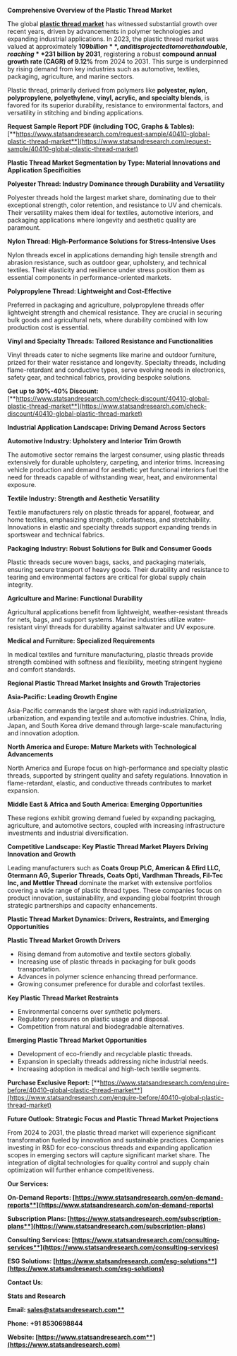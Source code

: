 ﻿**Comprehensive Overview of the Plastic Thread Market**

The global [**plastic thread market**](https://www.statsandresearch.com/report/40410-global-plastic-thread-market) has witnessed substantial growth over recent years, driven by advancements in polymer technologies and expanding industrial applications. In 2023, the plastic thread market was valued at approximately **$109 billion**, and it is projected to more than double, reaching **$231 billion by 2031**, registering a robust **compound annual growth rate (CAGR) of 9.12%** from 2024 to 2031. This surge is underpinned by rising demand from key industries such as automotive, textiles, packaging, agriculture, and marine sectors.

Plastic thread, primarily derived from polymers like **polyester, nylon, polypropylene, polyethylene, vinyl, acrylic, and specialty blends**, is favored for its superior durability, resistance to environmental factors, and versatility in stitching and binding applications.

**Request Sample Report PDF (including TOC, Graphs & Tables):** [**https://www.statsandresearch.com/request-sample/40410-global-plastic-thread-market**](https://www.statsandresearch.com/request-sample/40410-global-plastic-thread-market)

**Plastic Thread Market Segmentation by Type: Material Innovations and Application Specificities**

**Polyester Thread: Industry Dominance through Durability and Versatility**

Polyester threads hold the largest market share, dominating due to their exceptional strength, color retention, and resistance to UV and chemicals. Their versatility makes them ideal for textiles, automotive interiors, and packaging applications where longevity and aesthetic quality are paramount.

**Nylon Thread: High-Performance Solutions for Stress-Intensive Uses**

Nylon threads excel in applications demanding high tensile strength and abrasion resistance, such as outdoor gear, upholstery, and technical textiles. Their elasticity and resilience under stress position them as essential components in performance-oriented markets.

**Polypropylene Thread: Lightweight and Cost-Effective**

Preferred in packaging and agriculture, polypropylene threads offer lightweight strength and chemical resistance. They are crucial in securing bulk goods and agricultural nets, where durability combined with low production cost is essential.

**Vinyl and Specialty Threads: Tailored Resistance and Functionalities**

Vinyl threads cater to niche segments like marine and outdoor furniture, prized for their water resistance and longevity. Specialty threads, including flame-retardant and conductive types, serve evolving needs in electronics, safety gear, and technical fabrics, providing bespoke solutions.

**Get up to 30%-40% Discount:** [**https://www.statsandresearch.com/check-discount/40410-global-plastic-thread-market**](https://www.statsandresearch.com/check-discount/40410-global-plastic-thread-market)

**Industrial Application Landscape: Driving Demand Across Sectors**

**Automotive Industry: Upholstery and Interior Trim Growth**

The automotive sector remains the largest consumer, using plastic threads extensively for durable upholstery, carpeting, and interior trims. Increasing vehicle production and demand for aesthetic yet functional interiors fuel the need for threads capable of withstanding wear, heat, and environmental exposure.

**Textile Industry: Strength and Aesthetic Versatility**

Textile manufacturers rely on plastic threads for apparel, footwear, and home textiles, emphasizing strength, colorfastness, and stretchability. Innovations in elastic and specialty threads support expanding trends in sportswear and technical fabrics.

**Packaging Industry: Robust Solutions for Bulk and Consumer Goods**

Plastic threads secure woven bags, sacks, and packaging materials, ensuring secure transport of heavy goods. Their durability and resistance to tearing and environmental factors are critical for global supply chain integrity.

**Agriculture and Marine: Functional Durability**

Agricultural applications benefit from lightweight, weather-resistant threads for nets, bags, and support systems. Marine industries utilize water-resistant vinyl threads for durability against saltwater and UV exposure.

**Medical and Furniture: Specialized Requirements**

In medical textiles and furniture manufacturing, plastic threads provide strength combined with softness and flexibility, meeting stringent hygiene and comfort standards.

**Regional Plastic Thread Market Insights and Growth Trajectories**

**Asia-Pacific: Leading Growth Engine**

Asia-Pacific commands the largest share with rapid industrialization, urbanization, and expanding textile and automotive industries. China, India, Japan, and South Korea drive demand through large-scale manufacturing and innovation adoption.

**North America and Europe: Mature Markets with Technological Advancements**

North America and Europe focus on high-performance and specialty plastic threads, supported by stringent quality and safety regulations. Innovation in flame-retardant, elastic, and conductive threads contributes to market expansion.

**Middle East & Africa and South America: Emerging Opportunities**

These regions exhibit growing demand fueled by expanding packaging, agriculture, and automotive sectors, coupled with increasing infrastructure investments and industrial diversification.

**Competitive Landscape: Key Plastic Thread Market Players Driving Innovation and Growth**

Leading manufacturers such as **Coats Group PLC, American & Efird LLC, Gtermann AG, Superior Threads, Coats Opti, Vardhman Threads, Fil-Tec Inc, and Mettler Thread** dominate the market with extensive portfolios covering a wide range of plastic thread types. These companies focus on product innovation, sustainability, and expanding global footprint through strategic partnerships and capacity enhancements.

**Plastic Thread Market Dynamics: Drivers, Restraints, and Emerging Opportunities**

**Plastic Thread Market Growth Drivers**

- Rising demand from automotive and textile sectors globally.
- Increasing use of plastic threads in packaging for bulk goods transportation.
- Advances in polymer science enhancing thread performance.
- Growing consumer preference for durable and colorfast textiles.

**Key Plastic Thread Market Restraints**

- Environmental concerns over synthetic polymers.
- Regulatory pressures on plastic usage and disposal.
- Competition from natural and biodegradable alternatives.

**Emerging Plastic Thread Market Opportunities**

- Development of eco-friendly and recyclable plastic threads.
- Expansion in specialty threads addressing niche industrial needs.
- Increasing adoption in medical and high-tech textile segments.

**Purchase Exclusive Report:** [**https://www.statsandresearch.com/enquire-before/40410-global-plastic-thread-market**](https://www.statsandresearch.com/enquire-before/40410-global-plastic-thread-market)

**Future Outlook: Strategic Focus and Plastic Thread Market Projections**

From 2024 to 2031, the plastic thread market will experience significant transformation fueled by innovation and sustainable practices. Companies investing in R&D for eco-conscious threads and expanding application scopes in emerging sectors will capture significant market share. The integration of digital technologies for quality control and supply chain optimization will further enhance competitiveness.

**Our Services:**

**On-Demand Reports: [https://www.statsandresearch.com/on-demand-reports**](https://www.statsandresearch.com/on-demand-reports)**

**Subscription Plans: [https://www.statsandresearch.com/subscription-plans**](https://www.statsandresearch.com/subscription-plans)**

**Consulting Services: [https://www.statsandresearch.com/consulting-services**](https://www.statsandresearch.com/consulting-services)**

**ESG Solutions: [https://www.statsandresearch.com/esg-solutions**](https://www.statsandresearch.com/esg-solutions)**

**Contact Us:**

**Stats and Research**

**Email: [sales@statsandresearch.com**](mailto:sales@statsandresearch.com)**

**Phone: +91 8530698844**

**Website: [https://www.statsandresearch.com**](https://www.statsandresearch.com)**
